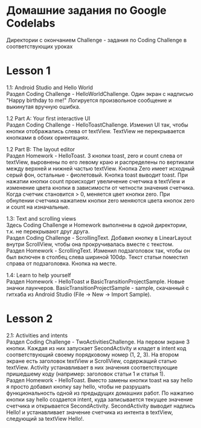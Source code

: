 # Домашние задания по Google Codelabs

Директории с окончанием Challenge - задания по Coding Challenge в соответствующих уроках

# Lesson 1
1.1: Android Studio and Hello World  
Раздел Coding Challenge - HelloWorldChallenge. Один экран с надписью "Happy birthday to me!" Логируется произвольное сообщение и выкинутая вручную ошибка.  

1.2 Part A: Your first interactive UI  
Раздел Coding Challenge - HelloToastChallenge. Изменил UI так, чтобы кнопки отображались слева от textView. TextView не перекрывается кнопками в обоих ориентациях.  

1.2 Part B: The layout editor  
Раздел Homework - HelloToast. 3 кнопки toast, zero и count слева от textView, выровнены по его левому краю и распределены по вертикали между верхней и нижней частью textView. Кнопка Zero имеет исходный серый фон, остальные - фиолетовый. Кнопка toast выводит toast. При нажатии кнопки count происходит увеличение счетчика в textView и изменение цвета кнопки в зависимости от четности значения счетчика. Когда счетчик становится > 0, меняется цвет кнопки zero. При обнулении счетчика нажатием кнопки zero меняются цвета кнопок zero и count на изначальные.  

1.3: Text and scrolling views  
Здесь Coding Challenge и Homework выполнены в одной директории, т.к. не перекрывают друг друга.  
Раздел Coding Challenge - ScrollingText. Добавил кнопку в LinearLayout внутри ScrollView, чтобы она прокручивалась вместе с текстом.  
Раздел Homework - ScrollingText. Изменил подзаголовок так, чтобы он был включен в столбец слева шириной 100dp. Текст статьи поместил справа от подзаголовка. Кнопка на месте.  

1.4: Learn to help yourself  
Раздел Homework - HelloToast и BasicTransitionProjectSample. Новые значки лаунчеров. BasicTransitionProjectSample - sample, скачанный с гитхаба из Android Studio (File -> New -> Import Sample).  

# Lesson 2
2.1: Activities and intents  
Раздел Coding Challenge - TwoActivitiesChallenge. На первом экране 3 кнопки. Каждая из них запускает SecondActivity и кладет в intent код соответствующий своему порядковому номер (1, 2, 3). На втором экране есть заголовок textView и ScrollView, содержащий статью textView. Activity устанавливает в них значения соответствующие пришедшему коду (например: заголовок статьи 1 и статья 1).  
Раздел Homework - HelloToast. Вместо замены кнопки toast на say hello я просто добавил кнопку say hello, чтобы не разрушать функциональность одной из предыдущих домашних работ. По нажатию кнопки say hello создается intent, куда записывается текущее значение счетчика и открывается SecondActivity. SecondActivity выводит надпись Hello! и устанавливает значение счетчика из интента в textView, следующий за textView Hello!.  
